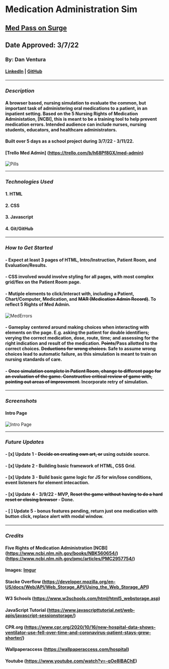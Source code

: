 # Medication Administration Sim

## [Med Pass on Surge](med-admin.surge.sh)

## Date Approved: 3/7/22

### By: Dan Ventura

#### [LinkedIn](https://www.linkedin.com/in/dan-ventura-773a35b0/) | [GitHub](https://github.com/dventura221)

---

### **_Description_**

#### A browser based, nursing simulation to evaluate the common, but important task of administering oral medications to a patient, in an inpatient setting. Based on the 5 Nursing Rights of Medication Administation, [NCBI], this is meant to be a training tool to help prevent medication errors. Intended audience can include nurses, nursing students, educators, and healthcare administrators.

#### Built over 5 days as a school project during 3/7/22 - 3/11/22.

#### [Trello Med Admin] (https://trello.com/b/h68Pf8GX/med-admin)

![Pills](https://www.nurse.com/blog/wp-content/uploads/2017/02/Nurse-patient-pills-FB.jpeg)

---

### **_Technologies Used_**

#### 1. HTML

#### 2. CSS

#### 3. Javascript

#### 4. Git/GitHub

---

### **_How to Get Started_**

#### - Expect at least 3 pages of HTML, Intro/Instruction, Patient Room, and Evaluation/Results.

#### - CSS involved would involve styling for all pages, with most complex grid/flex on the Patient Room page.

#### - Mutiple elements to click/interact with, including a Patient, Chart/Computer, Medication, and ~~MAR (Medication Admin Record)~~. To reflect 5 Rights of Med Admin.

![MedErrors](https://www.myamericannurse.com/wp-content/uploads/2010/03/prevent-medication-errors-257x300.jpg)

#### - Gameplay centered around making choices when interacting with elements on the page. E.g. asking the patient for double identifiers; verying the correct medication, dose, route, time; and assessing for the right indication and result of the medication. ~~Points~~/Pass allotted to the correct choices. ~~Deductions for wrong choices.~~ Safe to assume wrong choices lead to automatic failure, as this simulation is meant to train on nursing standards of care.

#### - ~~Once simulation complete in Patient Room, change to different page for an evaluation of the game. Constructive critical review of game with, pointing out areas of improvement.~~ Incorporate retry of simulation.

---

### **_Screenshots_**

#### Intro Page

![Intro Page](https://i.imgur.com/6abnPQ2.png)

---

### **_Future Updates_**

#### - [x] Update 1 - ~~Decide on creating own art, or~~ using outside source.

#### - [x] Update 2 - Building basic framework of HTML, CSS Grid.

#### - [x] Update 3 - Build basic game logic for JS for win/lose conditions, event listeners for element intecaction.

#### - [x] Update 4 - 3/9/22 - MVP, ~~Reset the game without having to do a hard reset or closing browser~~ - Done.

#### - [ ] Update 5 - bonus features pending, return just one medication with button click, replace alert with modal window.

---

### **_Credits_**

#### Five Rights of Medication Administration [NCBI] (https://www.ncbi.nlm.nih.gov/books/NBK560654/) (https://www.ncbi.nlm.nih.gov/pmc/articles/PMC2957754/)

#### Images: [Imgur](imgur.com)

#### Stacke Overflow (https://developer.mozilla.org/en-US/docs/Web/API/Web_Storage_API/Using_the_Web_Storage_API)

#### W3 Schools (https://www.w3schools.com/html/html5_webstorage.asp)

#### JavaScript Tutorial (https://www.javascripttutorial.net/web-apis/javascript-sessionstorage/)

#### CPR.org (https://www.cpr.org/2020/10/16/new-hospital-data-shows-ventilator-use-fell-over-time-and-coronavirus-patient-stays-grew-shorter/)

#### Wallpaperaccess (https://wallpaperaccess.com/hospital)

#### Youtube (https://www.youtube.com/watch?v=-qOe8lBAChE)

